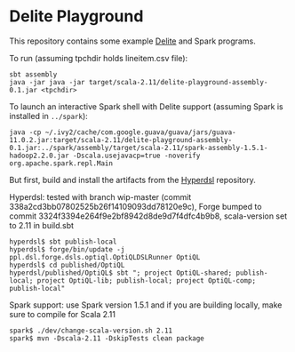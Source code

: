 Delite Playground
=================

This repository contains some example [Delite](http://stanford-ppl.github.io/Delite/) 
and Spark programs.

To run (assuming tpchdir holds lineitem.csv file):

    sbt assembly
    java -jar java -jar target/scala-2.11/delite-playground-assembly-0.1.jar <tpchdir>

To launch an interactive Spark shell with Delite support (assuming Spark is installed in `../spark`):

    java -cp ~/.ivy2/cache/com.google.guava/guava/jars/guava-11.0.2.jar:target/scala-2.11/delite-playground-assembly-0.1.jar:../spark/assembly/target/scala-2.11/spark-assembly-1.5.1-hadoop2.2.0.jar -Dscala.usejavacp=true -noverify org.apache.spark.repl.Main

But first, build and install the artifacts from the 
[Hyperdsl](https://github.com/stanford-ppl/hyperdsl)
repository.

Hyperdsl: tested with branch wip-master (commit 338a2cd3bb07802525b26f14109093dd78120e9c), Forge bumped to commit 3324f3394e264f9e2bf8942d8de9d7f4dfc4b9b8, scala-version set to 2.11 in build.sbt

    hyperdsl$ sbt publish-local
    hyperdsl$ forge/bin/update -j ppl.dsl.forge.dsls.optiql.OptiQLDSLRunner OptiQL
    hyperdsl$ cd published/OptiQL
    hyperdsl/published/OptiQL$ sbt "; project OptiQL-shared; publish-local; project OptiQL-lib; publish-local; project OptiQL-comp; publish-local"

Spark support: use Spark version 1.5.1 and if you are building locally, make sure to compile for Scala 2.11

    spark$ ./dev/change-scala-version.sh 2.11
    spark$ mvn -Dscala-2.11 -DskipTests clean package


